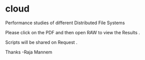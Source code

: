 cloud
=====

Performance studies of different Distributed File Systems

Please click on the PDF and then open RAW to view the Results . 

Scripts will be shared on Request . 

Thanks
-Raja Mannem
